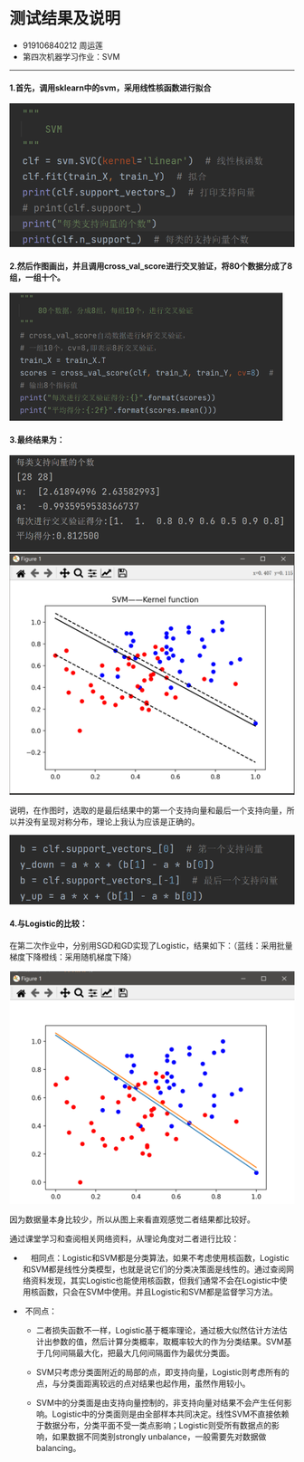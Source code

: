 # 测试结果及说明

- 919106840212 周运莲
- 第四次机器学习作业：SVM

----



#### 1.首先，调用sklearn中的svm，采用线性核函数进行拟合

<img src=".\img\image-20211215013151792.png" alt="image-20211215013151792" style="zoom: 67%;" />

#### 2.然后作图画出，并且调用cross_val_score进行交叉验证，将80个数据分成了8组，一组十个。

<img src=".\img\image-20211215013321013.png" alt="image-20211215013321013" style="zoom: 50%;" />

#### 3.最终结果为：

<img src=".\img\image-20211215013008975.png" alt="image-20211215013008975" style="zoom:67%;" />

<img src=".\img\image-20211215012857076.png" alt="image-20211215012857076" style="zoom: 50%;" />

说明，在作图时，选取的是最后结果中的第一个支持向量和最后一个支持向量，所以并没有呈现对称分布，理论上我认为应该是正确的。

<img src=".\img\image-20211215013818516.png" alt="image-20211215013818516" style="zoom: 67%;" />

#### 4.与Logistic的比较：

在第二次作业中，分别用SGD和GD实现了Logistic，结果如下：（蓝线：采用批量梯度下降橙线：采用随机梯度下降）

<img src=".\img\image-20211215014142249.png" alt="image-20211215014142249" style="zoom:50%;" />

因为数据量本身比较少，所以从图上来看直观感觉二者结果都比较好。

通过课堂学习和查阅相关网络资料，从理论角度对二者进行比较：

- 　相同点：Logistic和SVM都是分类算法，如果不考虑使用核函数，Logistic和SVM都是线性分类模型，也就是说它们的分类决策面是线性的。通过查阅网络资料发现，其实Logistic也能使用核函数，但我们通常不会在Logistic中使用核函数，只会在SVM中使用。并且Logistic和SVM都是监督学习方法。

- ​    不同点：

  - 二者损失函数不一样，Logistic基于概率理论，通过极大似然估计方法估计出参数的值，然后计算分类概率，取概率较大的作为分类结果。SVM基于几何间隔最大化，把最大几何间隔面作为最优分类面。

  - SVM只考虑分类面附近的局部的点，即支持向量，Logistic则考虑所有的点，与分类面距离较远的点对结果也起作用，虽然作用较小。

  -  SVM中的分类面是由支持向量控制的，非支持向量对结果不会产生任何影响。Logistic中的分类面则是由全部样本共同决定。线性SVM不直接依赖于数据分布，分类平面不受一类点影响；Logistic则受所有数据点的影响，如果数据不同类别strongly unbalance，一般需要先对数据做balancing。